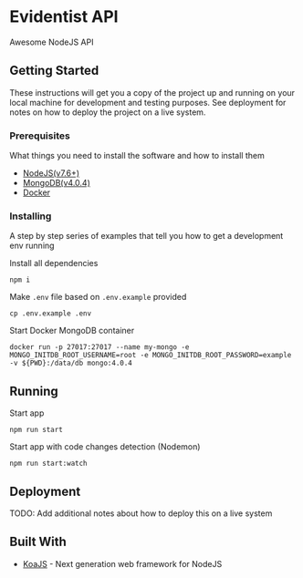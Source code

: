 # Evidentist API

Awesome NodeJS API

## Getting Started

These instructions will get you a copy of the project up and running on your local machine for development and testing purposes. See deployment for notes on how to deploy the project on a live system.

### Prerequisites

What things you need to install the software and how to install them

* [NodeJS(v7.6+)](https://nodejs.org/en/)
* [MongoDB(v4.0.4)](https://www.mongodb.com/)
* [Docker](https://www.docker.com/)


### Installing

A step by step series of examples that tell you how to get a development env running

Install all dependencies

```
npm i
```

Make `.env` file based on `.env.example` provided

```
cp .env.example .env
```

Start Docker MongoDB container
```
docker run -p 27017:27017 --name my-mongo -e MONGO_INITDB_ROOT_USERNAME=root -e MONGO_INITDB_ROOT_PASSWORD=example -v ${PWD}:/data/db mongo:4.0.4
```

## Running

Start app
```
npm run start
```

Start app with code changes detection (Nodemon)
```
npm run start:watch
```

## Deployment

TODO: Add additional notes about how to deploy this on a live system

## Built With

* [KoaJS](https://koajs.com/) - Next generation web framework for NodeJS
